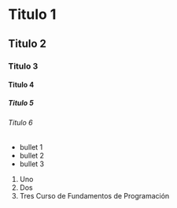 # Titulo 1 
## Titulo 2 
### Titulo 3 
#### Titulo 4 
##### Titulo 5
###### Titulo 6 

* bullet 1
* bullet 2
* bullet 3

1. Uno
2. Dos
3. Tres
Curso de Fundamentos de Programación
